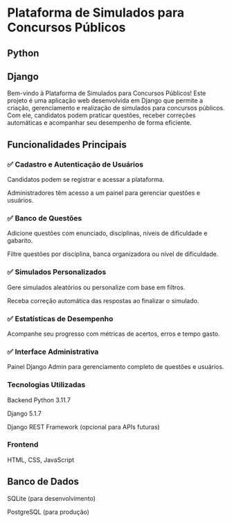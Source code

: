 # Plataforma de Simulados para Concursos Públicos
## Python
## Django

Bem-vindo à Plataforma de Simulados para Concursos Públicos! Este projeto é uma aplicação web desenvolvida em Django que permite a criação, gerenciamento e realização de simulados para concursos públicos. Com ele, candidatos podem praticar questões, receber correções automáticas e acompanhar seu desempenho de forma eficiente.

## Funcionalidades Principais

### ✅ Cadastro e Autenticação de Usuários

Candidatos podem se registrar e acessar a plataforma.

Administradores têm acesso a um painel para gerenciar questões e usuários.

### ✅ Banco de Questões

Adicione questões com enunciado, disciplinas, níveis de dificuldade e gabarito.

Filtre questões por disciplina, banca organizadora ou nível de dificuldade.

### ✅ Simulados Personalizados

Gere simulados aleatórios ou personalize com base em filtros.

Receba correção automática das respostas ao finalizar o simulado.

### ✅ Estatísticas de Desempenho

Acompanhe seu progresso com métricas de acertos, erros e tempo gasto.

### ✅ Interface Administrativa

Painel Django Admin para gerenciamento completo de questões e usuários.

### Tecnologias Utilizadas
Backend
Python 3.11.7

Django 5.1.7

Django REST Framework (opcional para APIs futuras)

### Frontend

HTML, CSS, JavaScript

## Banco de Dados

SQLite (para desenvolvimento)

PostgreSQL (para produção)
